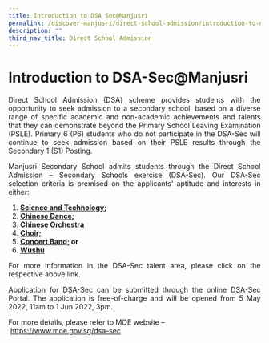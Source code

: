 ```yaml
---
title: Introduction to DSA Sec@Manjusri
permalink: /discover-manjusri/direct-school-admission/introduction-to-dsa-sec-at-manjusri/
description: ""
third_nav_title: Direct School Admission
---
```

# Introduction to DSA-Sec@Manjusri

<p style="text-align: justify;">Direct School Admission (DSA) scheme provides students with the opportunity to seek admission to a secondary school, based on a diverse range of specific academic and non-academic achievements and talents that they can demonstrate beyond the Primary School Leaving Examination (PSLE). Primary 6 (P6) students who do not participate in the DSA-Sec will continue to seek admission based on their PSLE results through the Secondary 1 (S1) Posting.  </p>

<p style="text-align: justify;">Manjusri Secondary School admits students through the Direct School Admission – Secondary Schools exercise (DSA-Sec). Our DSA-Sec selection criteria is premised on the applicants’ aptitude and interests in either: </p>

1.  **[Science and Technology](https://manjusrisec.moe.edu.sg/passionate-learners/applied-learning-programme);**
2.  **[Chinese Dance](https://manjusrisec.moe.edu.sg/cca/performing-arts);**
3.  [**Chinese Orchestra**](https://manjusrisec.moe.edu.sg/cca/performing-arts)
4.  **[Choir;](https://manjusrisec.moe.edu.sg/cca/performing-arts)**
5.  **[Concert Band;](https://manjusrisec.moe.edu.sg/cca/performing-arts) or**
6.  **[Wushu](https://manjusrisec.moe.edu.sg/cca/sports)** 

<p style="text-align: justify;">For more information in the DSA-Sec talent area, please click on the respective above link.</p>

<p style="text-align: justify;">Application for DSA-Sec can be submitted through the online DSA-Sec Portal. The application is free-of-charge and will be opened from 5 May 2022, 11am to 1 Jun 2022, 3pm.</p>

For more details, please refer to MOE website – <a href="https://www.moe.gov.sg/dsa-sec" target="_blank">https://www.moe.gov.sg/dsa-sec</a>